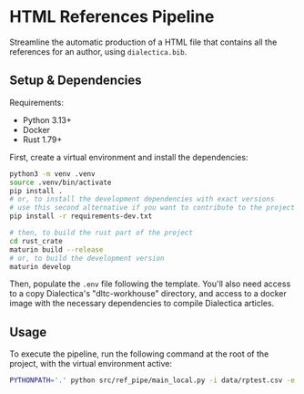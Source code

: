 # HTML References Pipeline

Streamline the automatic production of a HTML file that contains all the references for an author, using `dialectica.bib`.

## Setup & Dependencies

Requirements:

- Python 3.13+
- Docker
- Rust 1.79+


First, create a virtual environment and install the dependencies:

```bash
python3 -m venv .venv
source .venv/bin/activate
pip install .
# or, to install the development dependencies with exact versions
# use this second alternative if you want to contribute to the project or find any issues
pip install -r requirements-dev.txt

# then, to build the rust part of the project
cd rust_crate
maturin build --release
# or, to build the development version
maturin develop
```

Then, populate the `.env` file following the template. You'll also need access to a copy Dialectica's "dltc-workhouse" directory, and access to a docker image with the necessary dependencies to compile Dialectica articles.


## Usage

To execute the pipeline, run the following command at the root of the project, with the virtual environment active:

```bash
PYTHONPATH='.' python src/ref_pipe/main_local.py -i data/rptest.csv -e 'utf-16' -v src/ref_pipe/.env
```